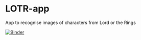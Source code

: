 # LOTR-app
App to recognise images of characters from Lord or the Rings

[![Binder](https://mybinder.org/badge_logo.svg)](https://mybinder.org/v2/gh/science4performance/LOTR-app/master?filepath=%2Fvoila%2Frender%2FLOTR_character_identifier.ipynb)
